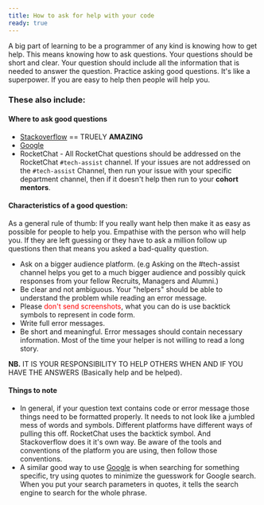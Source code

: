 ```yaml
---
title: How to ask for help with your code
ready: true
---
```


A big part of learning to be a programmer of any kind is knowing how to get help. This means knowing how to ask questions. Your questions should be short and clear. Your question should include all the information that is needed to answer the question. Practice asking good questions. It's like a superpower. If you are easy to help then people will help you.

### These also include:

#### Where to ask good questions

 - [Stackoverflow](https://stackoverflow.com/help/how-to-ask) == TRUELY **AMAZING**
 - [Google](https://www.google.com)
 - RocketChat - All RocketChat questions should be addressed on the RocketChat `#tech-assist` channel. If your issues are not addressed on the `#tech-assist` Channel, then run your issue with your specific department channel, then if it doesn't help then run to your **cohort mentors**.

#### Characteristics of a good question:

As a general rule of thumb: If you really want help then make it as easy as possible for people to help you. Empathise with the person who will help you. If they are left guessing or they have to ask a million follow up questions then that means you asked a bad-quality question.

 - Ask on a bigger audience platform. (e.g Asking on the #tech-assist channel helps you get to a much bigger audience and possibly quick responses from your fellow Recruits, Managers and Alumni.)
 - Be clear and not ambiguous. Your "helpers" should be able to understand the problem while reading an error message.
 - Please <span style="color:red">don't send screenshots</span>, what you can do is use backtick symbols to represent in code form.
 - Write full error messages.
 - Be short and meaningful. Error messages should contain necessary information. Most of the time your helper is not willing to read a long story.

 **NB.** IT IS YOUR RESPONSIBILITY TO HELP OTHERS WHEN AND IF YOU HAVE THE ANSWERS (Basically help and be helped).
#### Things to note

- In general, if your question text contains code or error message those things need to be formatted properly. It needs to not look like a jumbled mess of words and symbols. Different platforms have different ways of pulling this off. RocketChat uses the backtick symbol. And Stackoverflow does it it's own way. Be aware of the tools and conventions of the platform you are using, then follow those conventions.
- A similar good way to use [Google](https://www.google.com) is when searching for something specific, try using quotes to minimize the guesswork for Google search. When you put your search parameters in quotes, it tells the search engine to search for the whole phrase.
